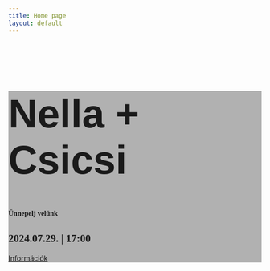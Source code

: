 ```yaml
---
title: Home page
layout: default
---
```

<div id="intro-example" class="p-5 text-center bg-image" style="background-image: url('images/kozos2.jpg');background-size: contain;">
    <div class="mask desktop-layout-text" style="background-color: rgba(0, 0, 0, 0.3); ">
      <div class="d-flex justify-content-center align-items-center h-100">
        <div class="text-white">
          <h1 class="mb-3" style="font-family: 'Angella White Personal use font', sans-serif; font-size: 5rem;">Nella + Csicsi</h1>
          <h4 class="mb-4" style="font-family: 'Cormorant Garamond', serif;">
            Ünnepelj velünk
          </h4>
          <h2 style="font-family: 'Slabo 27px', serif;">2024.07.29. | 17:00</h2>
          <a class="btn btn-outline-light btn-lg m-2" href="{{ site.baseurl }}/info.html"
            role="button" rel="nofollow">Információk</a>
        </div>
      </div>
    </div>
</div>
<div class="d-flex align-items-center justify-content-center mt-4 mb-5">
<div id="flipdown" class="flipdown" style="width: unset"></div>
</div>
<script>
var flipColorMode = document.querySelector("html").getAttribute("data-bs-theme");
  console.log(flipColorMode)
  if(flipColorMode == "dark"){
    flipColorMode = "light"
  }else{
    flipColorMode = "dark"
  }
  
  new FlipDown(1722272400,{
    headings: ["Nap", "Óra", "Perc", "Másodperc"],
    theme: flipColorMode
  }).start();

</script>
